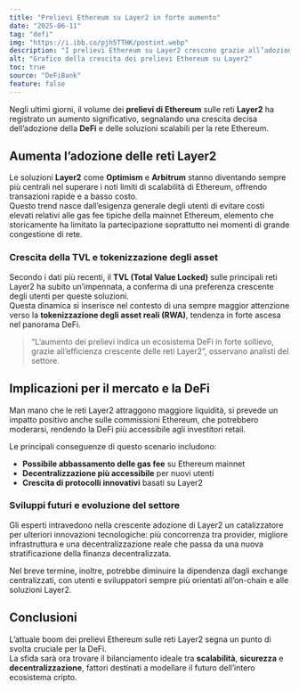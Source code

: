 ```yaml
---
title: "Prelievi Ethereum su Layer2 in forte aumento"
date: "2025-06-11"
tag: "defi"
img: "https://i.ibb.co/pjh5TTHK/postint.webp"
description: "I prelievi Ethereum su Layer2 crescono grazie all’adozione DeFi in crescita"
alt: "Grafico della crescita dei prelievi Ethereum su Layer2"
toc: true
source: "DeFiBank"
feature: false
---
```


Negli ultimi giorni, il volume dei **prelievi di Ethereum** sulle reti **Layer2** ha registrato un aumento significativo, segnalando una crescita decisa dell’adozione della **DeFi** e delle soluzioni scalabili per la rete Ethereum.

## Aumenta l’adozione delle reti Layer2

Le soluzioni **Layer2** come **Optimism** e **Arbitrum** stanno diventando sempre più centrali nel superare i noti limiti di scalabilità di Ethereum, offrendo transazioni rapide e a basso costo.  
Questo trend nasce dall’esigenza generale degli utenti di evitare costi elevati relativi alle gas fee tipiche della mainnet Ethereum, elemento che storicamente ha limitato la partecipazione soprattutto nei momenti di grande congestione di rete.

### Crescita della TVL e tokenizzazione degli asset

Secondo i dati più recenti, il **TVL (Total Value Locked)** sulle principali reti Layer2 ha subito un’impennata, a conferma di una preferenza crescente degli utenti per queste soluzioni.  
Questa dinamica si inserisce nel contesto di una sempre maggior attenzione verso la **tokenizzazione degli asset reali (RWA)**, tendenza in forte ascesa nel panorama DeFi.

> “L’aumento dei prelievi indica un ecosistema DeFi in forte sollievo, grazie all’efficienza crescente delle reti Layer2”, osservano analisti del settore.

## Implicazioni per il mercato e la DeFi

Man mano che le reti Layer2 attraggono maggiore liquidità, si prevede un impatto positivo anche sulle commissioni Ethereum, che potrebbero moderarsi, rendendo la DeFi più accessibile agli investitori retail.

Le principali conseguenze di questo scenario includono:
- **Possibile abbassamento delle gas fee** su Ethereum mainnet
- **Decentralizzazione più accessibile** per nuovi utenti
- **Crescita di protocolli innovativi** basati su Layer2

### Sviluppi futuri e evoluzione del settore

Gli esperti intravedono nella crescente adozione di Layer2 un catalizzatore per ulteriori innovazioni tecnologiche: più concorrenza tra provider, migliore infrastruttura e una decentralizzazione reale che passa da una nuova stratificazione della finanza decentralizzata.

Nel breve termine, inoltre, potrebbe diminuire la dipendenza dagli exchange centralizzati, con utenti e sviluppatori sempre più orientati all’on-chain e alle soluzioni Layer2.

## Conclusioni

L’attuale boom dei prelievi Ethereum sulle reti Layer2 segna un punto di svolta cruciale per la DeFi.  
La sfida sarà ora trovare il bilanciamento ideale tra **scalabilità**, **sicurezza** e **decentralizzazione**, fattori destinati a modellare il futuro dell’intero ecosistema cripto.
